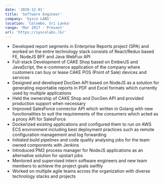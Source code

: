 ```yaml
---
date: '2019-12-01'
title: 'Software Engineer'
company: 'Sysco LABS'
location: 'Colombo, Sri Lanka'
range: 'Mar 2017 - Present'
url: 'https://syscolabs.lk/'
---
```


- Developed report segments in Enterprise Reports project (SPA) and worked on the entire technology stack consists of React/Redux based FE, NodeJS BFF and Java WebFux API
- Full-stack Development of CAKE Shop based on EmberJS and JavaScript, the e-commerce application of the company where customers can buy or lease CAKE POS (Point of Sale) devices and services
- Designed and developed DocGen API based on NodeJS as a solution for generating exportable reports in PDF and Excel formats which currently used by multiple applications
- Held the ownership of CAKE Shop and DocGen API and provided production support when necessary
- Improved SalesForce connector API which written in Golang with new functionalities to suit the requirements of the consumers which acted as a proxy API for SalesForce
- Dockerized existing applications and configured them to run on AWS ECS environment including best deployment practices such as remote configuration management and log forwarding
- Initiated build pipelines and code quality analysing jobs for the team owned components with Jenkins
- Introduced PM2 process manager for NodeJS applications as an alternative solution for upstart jobs
- Mentored and supervised intern software engineers and new team members to achieve the project goals swiftly
- Worked on multiple agile teams across the organization with diverse technology stacks and projects
